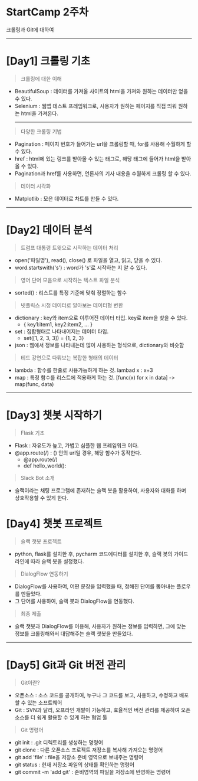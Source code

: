 # StartCamp 2주차
크롤링과 Git에 대하여

---

# [Day1] 크롤링 기초
> 크롤링에 대한 이해
* BeautifulSoup : 데이터를 가져올 사이트의 html을 가져와 원하는 데이터만 얻을 수 있다.
* Selenium : 웹앱 테스트 프레임워크로, 사용자가 원하는 페이지를 직접 띄워 원하는 html을 가져온다. <hr/>
> 다양한 크롤링 기법
* Pagination : 페이지 번호가 들어가는 url을 크롤링할 때, for를 사용해 수월하게 할 수 있다.
* href : html에 있는 링크를 받아올 수 있는 태그로, 해당 태그에 들어가 html을 받아올 수 있다.
* Pagination과 href를 사용하면, 언론사의 기사 내용을 수월하게 크롤링 할 수 있다.
> 데이터 시각화
* Matplotlib : 모은 데이터로 차트를 만들 수 있다.

---

# [Day2] 데이터 분석
> 트럼프 대통령 트윗으로 시작하는 데이터 처리
* open('파일명'), read(), close() 로 파일을 열고, 읽고, 닫을 수 있다.
* word.startswith('s') : word가 's'로 시작하는 지 알 수 있다.
> 영어 단어 모음으로 시작하는 텍스트 파일 분석
* sorted() : 리스트를 특정 기준에 맞춰 정렬하는 함수
> 넷플릭스 시청 데이터로 알아보는 데이터형 변환
* dictionary : key와 item으로 이루어진 데이터 타입. key로 item을 찾을 수 있다.
   * { key1:item1, key2:item2, ... }
* set : 집합형태로 나타내어지는 데이터 타입.
   * set([1, 2, 3, 3]) = {1, 2, 3}
* json : 웹에서 정보를 나타내는데 많이 사용하는 형식으로, dictionary와 비슷함
> 테드 강연으로 다뤄보는 복잡한 형태의 데이터
* lambda : 함수를 한줄로 사용가능하게 하는 것. lambad x : x+3
* map : 특정 함수를 리스트에 적용하게 하는 것. [func(x) for x in data] -> map(func, data)

---

# [Day3] 챗봇 시작하기
> Flask 기초
* Flask : 자유도가 높고, 가볍고 심플한 웹 프레임워크 이다.
* @app.route(/) : () 안의 url일 경우, 해당 함수가 동작한다.
    * @app.route(/)
    * def hello_world():
> Slack Bot 소개
* 슬랙이라는 채팅 프로그램에 존재하는 슬랙 봇을 활용하여, 사용자와 대화를 하며 상호작용할 수 있게 한다.

# [Day4] 챗봇 프로젝트
> 슬랙 챗봇 프로젝트
* python, flask를 설치한 후, pycharm 코드에디터를 설치한 후, 슬랙 봇의 가이드라인에 따라
    슬랙 봇을 설정했다.
> DialogFlow 연동하기
* DialogFlow를 사용하여, 어떤 문장을 입력했을 때, 정해진 단어를 뽑아내는 플로우를 만들었다.
* 그 단어를 사용하여, 슬랙 봇과 DialogFlow을 연동했다.
> 최종 제출
* 슬랙 챗봇과 DialogFlow를 이용해, 사용자가 원하는 정보를 입력하면, 그에 맞는 정보를 크롤링해와서 대답해주는 슬랙 챗봇을 만들었다.

---

# [Day5] Git과 Git 버전 관리
> Git이란?
* 오픈소스 : 소스 코드를 공개하여, 누구나 그 코드를 보고, 사용하고, 수정하고 배포할 수 있는 소프트웨어
* Git : SVN과 달리, 오프라인 개발이 가능하고, 효율적인 버전 관리를 제공하여 오픈소스를 더 쉽게 활용할 수 있게 하는 협업 툴
> Git 명령어
* git init : .git 디렉토리를 생성하는 명령어
* git clone : 다른 오픈소스 프로젝트 저장소를 복사해 가져오는 명령어
* git add 'file' : file을 저장소 준비 영역으로 보내주는 명령어
* git status : 현재 저장소 파일의 상태를 확인하는 명령어
* git commit -m 'add git' : 준비영역의 파일을 저장소에 반영하는 명령어
 
